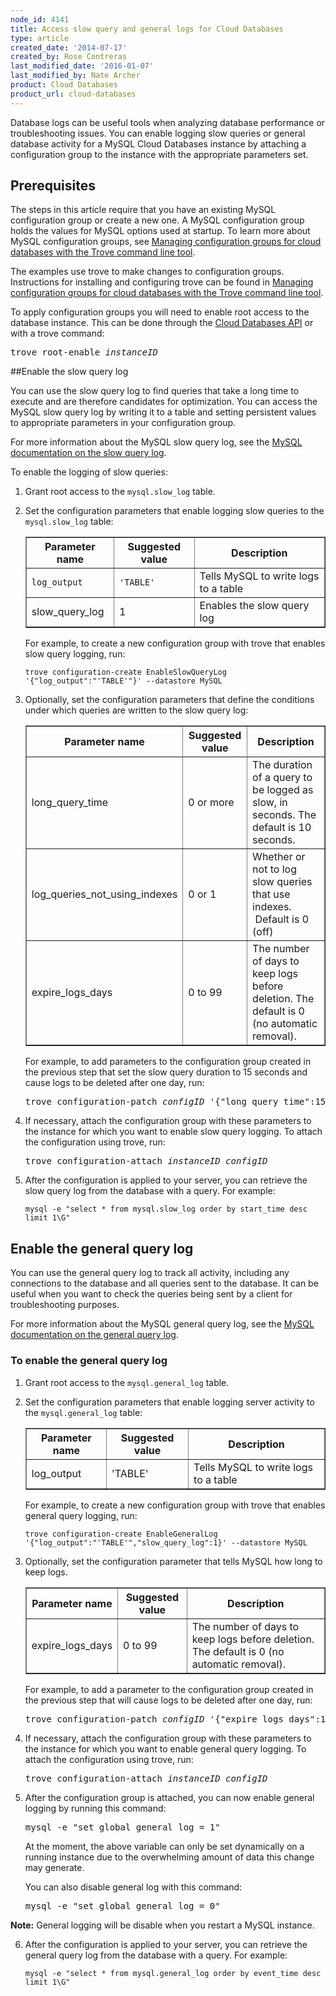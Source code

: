 ```yaml
---
node_id: 4141
title: Access slow query and general logs for Cloud Databases
type: article
created_date: '2014-07-17'
created_by: Rose Contreras
last_modified_date: '2016-01-07'
last_modified_by: Nate Archer
product: Cloud Databases
product_url: cloud-databases
---
```


Database logs can be useful tools when analyzing database performance or troubleshooting issues. You can enable logging slow queries or general database activity for a MySQL Cloud Databases instance by attaching a configuration group to the instance with the appropriate parameters set.

## Prerequisites

The steps in this article require that you have an existing MySQL configuration group or create a new one. A MySQL configuration group holds the values for MySQL options used at startup. To learn more about MySQL configuration groups, see [Managing configuration groups for cloud databases with the Trove command line tool](/how-to/managing-configuration-groups-for-cloud-databases-with-the-trove-command-line-tool).

The examples use trove to make changes to configuration groups. Instructions for installing and configuring trove can be found in [Managing configuration groups for cloud databases with the Trove command line tool](/how-to/managing-configuration-groups-for-cloud-databases-with-the-trove-command-line-tool).

To apply configuration groups you will need to enable root access to the database instance. This can be done through the [Cloud Databases API](http://docs.rackspace.com/cdb/api/v1.0/cdb-devguide/content/POST_createRoot__version___accountId__instances__instanceId__root_Database_Instances.html) or with a trove command:

<pre>trove root-enable <em>instanceID</em></pre>

##Enable the slow query log

You can use the slow query log to find queries that take a long time to execute and are therefore candidates for optimization. You can access the MySQL slow query log by writing it to a table and setting persistent values to appropriate parameters in your configuration group.

For more information about the MySQL slow query log, see the [MySQL documentation on the slow query log](http://dev.mysql.com/doc/refman/5.6/en/slow-query-log.html).

To enable the logging of slow queries:

1.  Grant root access to the `mysql.slow_log` table.

2.  Set the configuration parameters that enable logging slow queries to the `mysql.slow_log` table:

	<table border="1">
		<tbody>
			<tr>
				<th>Parameter name</th>
				<th>Suggested value</th>
				<th>Description</th>
			</tr>
			<tr>
				<td><code>log_output</code></td>
				<td><code>'TABLE'</code></td>
				<td>Tells MySQL to write logs to a table</td>
			</tr>
			<tr>
				<td>slow_query_log</td>
				<td>1</td>
				<td>Enables the slow query log</td>
			</tr>
		</tbody>
	</table>

	For example, to create a new configuration group with trove that enables slow query logging, run:

        trove configuration-create EnableSlowQueryLog '{"log_output":"'TABLE'"}' --datastore MySQL

3.  Optionally, set the configuration parameters that define the conditions under which queries are written to the slow query log:

	<table border="1">
		<tbody>
			<tr>
				<th>Parameter name</th>
				<th>Suggested value</th>
				<th>Description</th>
			</tr>
			<tr>
				<td>long_query_time</td>
				<td>0 or more</td>
				<td>The duration of a query to be logged as slow, in seconds. The default is 10 seconds.</td>
			</tr>
			<tr>
				<td>log_queries_not_using_indexes</td>
				<td>0 or 1</td>
				<td>Whether or not to log slow queries that use indexes. &nbsp;Default is 0 (off)</td>
			</tr>
			<tr>
				<td>expire_logs_days</td>
				<td>0 to 99</td>
				<td>The number of days to keep logs before deletion. The default is 0 (no automatic removal).</td>
			</tr>
		</tbody>
	</table>

	For example, to add parameters to the configuration group created in the previous step that set the slow query duration to 15 seconds and cause logs to be deleted after one day, run:

	<pre>trove configuration-patch <em>configID</em> '{"long_query_time":15,"expire_logs_days":1}'</pre>

4.  If necessary, attach the configuration group with these parameters to the instance for which you want to enable slow query logging. To attach the configuration using trove, run:

	<pre>trove configuration-attach <em>instanceID</em> <em>configID</em></pre>

5.  After the configuration is applied to your server, you can retrieve the slow query log from the database with a query. For example:

		mysql -e "select * from mysql.slow_log order by start_time desc limit 1\G"

## Enable the general query log

You can use the general query log to track all activity, including any connections to the database and all queries sent to the database. It can be useful when you want to check the queries being sent by a client for troubleshooting purposes.

For more information about the MySQL general query log, see the [MySQL documentation on the general query log](http://dev.mysql.com/doc/refman/5.6/en/query-log.html).

### To enable the general query log

1.  Grant root access to the `mysql.general_log` table.

2.  Set the configuration parameters that enable logging server activity to the `mysql.general_log` table:

	<table border="1">
			<tbody>
				<tr>
					<th>Parameter name</th>
					<th>Suggested value</th>
					<th>Description</th>
				</tr>
				<tr>
					<td>log_output</td>
					<td>'TABLE'</td>
					<td>Tells MySQL to write logs to a table</td>
				</tr>
			</tbody>
		</table>

	For example, to create a new configuration group with trove that enables general query logging, run:

		trove configuration-create EnableGeneralLog '{"log_output":"'TABLE'","slow_query_log":1}' --datastore MySQL

3.  Optionally, set the configuration parameter that tells MySQL how long to keep logs.

	<table border="1">
				<tbody>
					<tr>
						<th>Parameter name</th>
						<th>Suggested value</th>
						<th>Description</th>
					</tr>
					<tr>
						<td>expire_logs_days</td>
						<td>0 to 99</td>
						<td>The number of days to keep logs before deletion. The default is 0 (no automatic removal).</td>
					</tr>
				</tbody>
			</table>

	For example, to add a parameter to the configuration group created in the previous step that will cause logs to be deleted after one day, run:

    <pre>trove configuration-patch <em>configID</em> '{"expire_logs_days":1}'</pre>

4.  If necessary, attach the configuration group with these parameters to the instance for which you want to enable general query logging. To attach the configuration using trove, run:

    <pre>trove configuration-attach <em>instanceID</em> <em>configID</em></pre>

5. After the configuration group is attached, you can now enable general logging by running this command:

    <pre>mysql -e "set global general_log = 1"</pre>

    At the moment, the above variable can only be set dynamically on a running instance due to the overwhelming amount of data this change may generate.

    You can also disable general log with this command:

    <pre>mysql -e "set global general_log = 0"</pre>

**Note:** General logging will be disable when you restart a MySQL instance.

6.  After the configuration is applied to your server, you can retrieve the general query log from the database with a query. For example:

        mysql -e "select * from mysql.general_log order by event_time desc limit 1\G"
